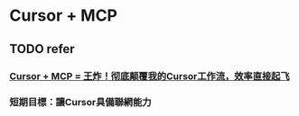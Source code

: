 # Cursor + MCP

## TODO refer 

### [Cursor + MCP = 王炸！彻底颠覆我的Cursor工作流，效率直接起飞](https://www.youtube.com/watch?v=jaFkRMy76h0)


### 短期目標：讓Cursor具備聯網能力